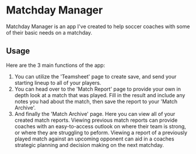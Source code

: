 # Matchday Manager

Matchday Manager is an app I've created to help soccer coaches with some of their basic needs on a matchday.

## Usage

Here are the 3 main functions of the app:

1. You can utilize the 'Teamsheet' page to create save, and send your starting lineup to all of your players.
2. You can head over to the 'Match Report' page to provide your own in depth look at a match that was played. Fill in the result and include any notes you had about the match, then save the report to your 'Match Archive'.
3. And finally the 'Match Archive' page. Here you can view all of your created match reports. Viewing previous match reports can provide coaches with an easy-to-access outlook on where their team is strong, or where they are struggling to peform. Viewing a report of a previously played match against an upcoming opponent can aid in a coaches strategic planning and decision making on the next matchday.